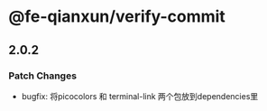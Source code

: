 # @fe-qianxun/verify-commit

## 2.0.2

### Patch Changes

- bugfix: 将picocolors 和 terminal-link 两个包放到dependencies里
